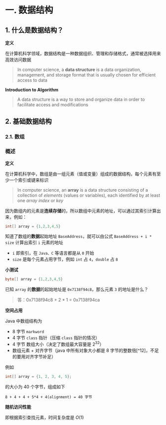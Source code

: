 # 一. 数据结构

## 1. 什么是数据结构？

**定义**

在计算机科学领域，数据结构是一种数据组织、管理和存储格式，通常被选择用来高效访问数据
> In computer science, a **data structure** is a data organization, management, and storage format that is usually
> chosen for efficient access to data


**Introduction to Algorithm**

> A data structure is a way to store and organize data in order to facilitate access and modifications

## 2. 基础数据结构

### 2.1. 数组

### 概述

**定义**

在计算机科学中，数组是由一组元素（值或变量）组成的数据结构，每个元素有至少一个索引或键来标识

> In computer science, an **array** is a data structure consisting of a collection of *elements* (values or variables), each identified by at least one *array index* or *key*


因为数组内的元素是**连续存储**的，所以数组中元素的地址，可以通过其索引计算出来，例如：

```java
int[] array = {1,2,3,4,5}
```



知道了数组的**数据**起始地址 `BaseAddress`，就可以由公式 `BaseAddress + i * size` 计算出索引 `i` 元素的地址

* `i` 即索引，在 `Java、C` 等语言都是从 `0` 开始
* `size` 是每个元素占用字节，例如 `int` 占 `4`，`double` 占 `8`



**小测试**

```java
byte[] array = {1,2,3,4,5}
```

已知 `array` 的**数据**的起始地址是 `0x7138f94c8`，那么元素 `3` 的地址是什么？

> 答：0x7138f94c8 + 2 * 1 = 0x7138f94ca



**空间占用**

Java 中数组结构为

* 8 字节 `markword`
* 4 字节 `class` 指针（压缩 `class` 指针的情况）
* 4 字节 数组大小（决定了数组最大容量是 $2^{32}$）
* 数组元素 + 对齐字节（java 中所有对象大小都是 8 字节的整数倍[^12]，不足的要用对齐字节补足）

例如

```java
int[] array = {1, 2, 3, 4, 5};
```

的大小为 40 个字节，组成如下

```
8 + 4 + 4 + 5*4 + 4(alignment) = 40 字节
```



**随机访问性能**

即根据索引查找元素，时间复杂度是 $O(1)$

